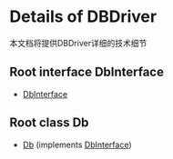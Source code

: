 # Details of DBDriver

本文档将提供DBDriver详细的技术细节

## Root interface DbInterface

- [DbInterface](https://github.com/siluzhou/DBDriver/blob/master/docs/02-APIs.md)

## Root class Db

- [Db](https://github.com/siluzhou/DBDriver/blob/master/docs/04-DB.md) (implements [DbInterface](https://github.com/siluzhou/DBDriver/blob/master/docs/02-APIs.md))






